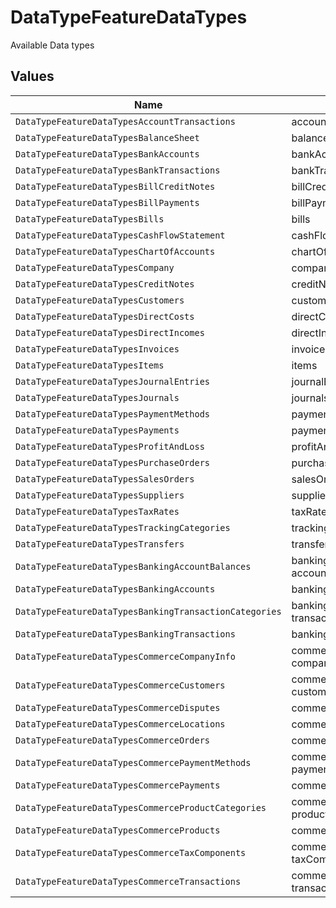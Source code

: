 # DataTypeFeatureDataTypes

Available Data types


## Values

| Name                                                   | Value                                                  |
| ------------------------------------------------------ | ------------------------------------------------------ |
| `DataTypeFeatureDataTypesAccountTransactions`          | accountTransactions                                    |
| `DataTypeFeatureDataTypesBalanceSheet`                 | balanceSheet                                           |
| `DataTypeFeatureDataTypesBankAccounts`                 | bankAccounts                                           |
| `DataTypeFeatureDataTypesBankTransactions`             | bankTransactions                                       |
| `DataTypeFeatureDataTypesBillCreditNotes`              | billCreditNotes                                        |
| `DataTypeFeatureDataTypesBillPayments`                 | billPayments                                           |
| `DataTypeFeatureDataTypesBills`                        | bills                                                  |
| `DataTypeFeatureDataTypesCashFlowStatement`            | cashFlowStatement                                      |
| `DataTypeFeatureDataTypesChartOfAccounts`              | chartOfAccounts                                        |
| `DataTypeFeatureDataTypesCompany`                      | company                                                |
| `DataTypeFeatureDataTypesCreditNotes`                  | creditNotes                                            |
| `DataTypeFeatureDataTypesCustomers`                    | customers                                              |
| `DataTypeFeatureDataTypesDirectCosts`                  | directCosts                                            |
| `DataTypeFeatureDataTypesDirectIncomes`                | directIncomes                                          |
| `DataTypeFeatureDataTypesInvoices`                     | invoices                                               |
| `DataTypeFeatureDataTypesItems`                        | items                                                  |
| `DataTypeFeatureDataTypesJournalEntries`               | journalEntries                                         |
| `DataTypeFeatureDataTypesJournals`                     | journals                                               |
| `DataTypeFeatureDataTypesPaymentMethods`               | paymentMethods                                         |
| `DataTypeFeatureDataTypesPayments`                     | payments                                               |
| `DataTypeFeatureDataTypesProfitAndLoss`                | profitAndLoss                                          |
| `DataTypeFeatureDataTypesPurchaseOrders`               | purchaseOrders                                         |
| `DataTypeFeatureDataTypesSalesOrders`                  | salesOrders                                            |
| `DataTypeFeatureDataTypesSuppliers`                    | suppliers                                              |
| `DataTypeFeatureDataTypesTaxRates`                     | taxRates                                               |
| `DataTypeFeatureDataTypesTrackingCategories`           | trackingCategories                                     |
| `DataTypeFeatureDataTypesTransfers`                    | transfers                                              |
| `DataTypeFeatureDataTypesBankingAccountBalances`       | banking-accountBalances                                |
| `DataTypeFeatureDataTypesBankingAccounts`              | banking-accounts                                       |
| `DataTypeFeatureDataTypesBankingTransactionCategories` | banking-transactionCategories                          |
| `DataTypeFeatureDataTypesBankingTransactions`          | banking-transactions                                   |
| `DataTypeFeatureDataTypesCommerceCompanyInfo`          | commerce-companyInfo                                   |
| `DataTypeFeatureDataTypesCommerceCustomers`            | commerce-customers                                     |
| `DataTypeFeatureDataTypesCommerceDisputes`             | commerce-disputes                                      |
| `DataTypeFeatureDataTypesCommerceLocations`            | commerce-locations                                     |
| `DataTypeFeatureDataTypesCommerceOrders`               | commerce-orders                                        |
| `DataTypeFeatureDataTypesCommercePaymentMethods`       | commerce-paymentMethods                                |
| `DataTypeFeatureDataTypesCommercePayments`             | commerce-payments                                      |
| `DataTypeFeatureDataTypesCommerceProductCategories`    | commerce-productCategories                             |
| `DataTypeFeatureDataTypesCommerceProducts`             | commerce-products                                      |
| `DataTypeFeatureDataTypesCommerceTaxComponents`        | commerce-taxComponents                                 |
| `DataTypeFeatureDataTypesCommerceTransactions`         | commerce-transactions                                  |